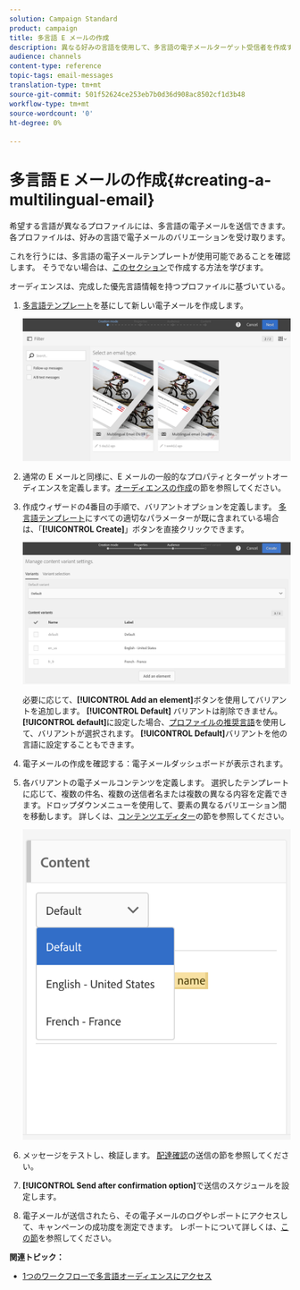 ```yaml
---
solution: Campaign Standard
product: campaign
title: 多言語 E メールの作成
description: 異なる好みの言語を使用して、多言語の電子メールターゲット受信者を作成するには、次の手順に従います。
audience: channels
content-type: reference
topic-tags: email-messages
translation-type: tm+mt
source-git-commit: 501f52624ce253eb7b0d36d908ac8502cf1d3b48
workflow-type: tm+mt
source-wordcount: '0'
ht-degree: 0%

---
```



# 多言語 E メールの作成{#creating-a-multilingual-email}

希望する言語が異なるプロファイルには、多言語の電子メールを送信できます。各プロファイルは、好みの言語で電子メールのバリエーションを受け取ります。

これを行うには、多言語の電子メールテンプレートが使用可能であることを確認します。 そうでない場合は、[このセクション](../../channels/using/multilingual-messages-template.md)で作成する方法を学びます。

オーディエンスは、完成した優先言語情報を持つプロファイルに基づいている。

1. [多言語テンプレート](../../channels/using/multilingual-messages-template.md)を基にして新しい電子メールを作成します。

   ![](assets/multi_create1.png)

1. 通常の E メールと同様に、E メールの一般的なプロパティとターゲットオーディエンスを定義します。[オーディエンスの作成](../../audiences/using/creating-audiences.md)の節を参照してください。
1. 作成ウィザードの4番目の手順で、バリアントオプションを定義します。 [多言語テンプレート](../../channels/using/multilingual-messages-template.md)にすべての適切なパラメーターが既に含まれている場合は、「**[!UICONTROL Create]**」ボタンを直接クリックできます。

   ![](assets/multi_create4.png)

   必要に応じて、**[!UICONTROL Add an element]**&#x200B;ボタンを使用してバリアントを追加します。 **[!UICONTROL Default]** バリアントは削除できません。**[!UICONTROL default]**&#x200B;に設定した場合、[プロファイルの推奨言語](../../audiences/using/creating-profiles.md)を使用して、バリアントが選択されます。 **[!UICONTROL Default]**&#x200B;バリアントを他の言語に設定することもできます。

1. 電子メールの作成を確認する：電子メールダッシュボードが表示されます。
1. 各バリアントの電子メールコンテンツを定義します。 選択したテンプレートに応じて、複数の件名、複数の送信者名または複数の異なる内容を定義できます。ドロップダウンメニューを使用して、要素の異なるバリエーション間を移動します。 詳しくは、[コンテンツエディター](../../designing/using/designing-content-in-adobe-campaign.md)の節を参照してください。

   ![](assets/multi_selectcontent.png)

1. メッセージをテストし、検証します。 [配達確認](../../sending/using/sending-proofs.md)の送信の節を参照してください。
1. **[!UICONTROL Send after confirmation option]**&#x200B;で送信のスケジュールを設定します。
1. 電子メールが送信されたら、その電子メールのログやレポートにアクセスして、キャンペーンの成功度を測定できます。 レポートについて詳しくは、[この節](../../reporting/using/about-dynamic-reports.md)を参照してください。

**関連トピック：**

* [1つのワークフローで多言語オーディエンスにアクセス](https://helpx.adobe.com/jp/campaign/kb/simplify-campaign-management.html#Engageyourcustomersateverystep)
